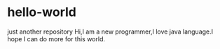 # hello-world
just another repository
Hi,I am a new programmer,I love java language.I hope I can do more for this world.
